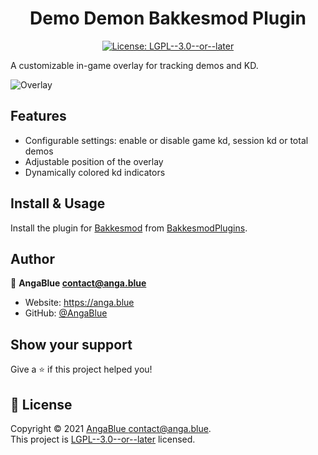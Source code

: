 <h1 align="center">Demo Demon Bakkesmod Plugin</h1>
<p align="center">
  <a href="https://github.com/AngaBlue/demo-demon/blob/master/LICENSE" target="_blank">
    <img alt="License: LGPL--3.0--or--later" src="https://img.shields.io/github/license/AngaBlue/demo-demon?color=green&label=License" />
  </a>

</p>

A customizable in-game overlay for tracking demos and KD.

![Overlay](https://i.anga.blue/yTmc.png)

## Features

- Configurable settings: enable or disable game kd, session kd or total demos
- Adjustable position of the overlay
- Dynamically colored kd indicators

## Install & Usage

Install the plugin for [Bakkesmod](https://bakkesmod.com/) from [BakkesmodPlugins](https://bakkesplugins.com/).

## Author

👤 **AngaBlue <contact@anga.blue>**

- Website: https://anga.blue
- GitHub: [@AngaBlue](https://github.com/AngaBlue)

## Show your support

Give a ⭐️ if this project helped you!

## 📝 License

Copyright © 2021 [AngaBlue <contact@anga.blue>](https://github.com/AngaBlue).<br />
This project is [LGPL--3.0--or--later](https://github.com/AngaBlue/demo-demon/blob/master/LICENSE) licensed.
